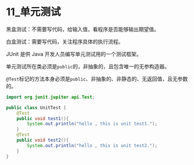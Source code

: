 # 11_单元测试

黑盒测试：不需要写代码，给输入值，看程序是否能够输出期望值。

白盒测试：需要写代码，关注程序具体的执行流程。

JUnit 是供 Java 开发人员编写单元测试用的一个测试框架。

单元测试所在类必须是`public`的，非抽象的，且包含唯一的无参构造器。

`@Test`标记的方法本身必须是`public`、非抽象的、非静态的、无返回值，且无参数的。

```java
import org.junit.jupiter.api.Test;

public class UnitTest {
    @Test
    public void test1(){
        System.out.println("hello , this is unit test1.");
    }
    @Test
    public void test2(){
        System.out.println("hello , this is unit test2.");
    }
}
```

